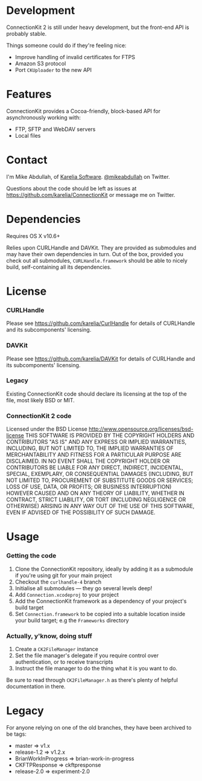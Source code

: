 Development
===========

ConnectionKit 2 is still under heavy development, but the front-end API is probably stable.

Things someone could do if they're feeling nice:

* Improve handling of invalid certificates for FTPS
* Amazon S3 protocol
* Port `CKUploader` to the new API

Features
========

ConnectionKit provides a Cocoa-friendly, block-based API for asynchronously working with:

* FTP, SFTP and WebDAV servers
* Local files

Contact
=======

I'm Mike Abdullah, of [Karelia Software](http://karelia.com). [@mikeabdullah](http://twitter.com/mikeabdullah) on Twitter.

Questions about the code should be left as issues at https://github.com/karelia/ConnectionKit or message me on Twitter.

Dependencies
============

Requires OS X v10.6+

Relies upon CURLHandle and DAVKit. They are provided as submodules and may have their own dependencies in turn. Out of the box, provided you check out all submodules, `CURLHandle.framework` should be able to nicely build, self-containing all its dependencies.

License
=======

### CURLHandle

Please see https://github.com/karelia/CurlHandle for details of CURLHandle and its subcomponents' licensing.

### DAVKit

Please see https://github.com/karelia/DAVKit for details of CURLHandle and its subcomponents' licensing.

### Legacy

Existing ConnectionKit code should declare its licensing at the top of the file, most likely BSD or MIT.

### ConnectionKit 2 code

Licensed under the BSD License <http://www.opensource.org/licenses/bsd-license>
THIS SOFTWARE IS PROVIDED BY THE COPYRIGHT HOLDERS AND CONTRIBUTORS "AS IS" AND ANY
EXPRESS OR IMPLIED WARRANTIES, INCLUDING, BUT NOT LIMITED TO, THE IMPLIED WARRANTIES
OF MERCHANTABILITY AND FITNESS FOR A PARTICULAR PURPOSE ARE DISCLAIMED. IN NO EVENT
SHALL THE COPYRIGHT HOLDER OR CONTRIBUTORS BE LIABLE FOR ANY DIRECT, INDIRECT,
INCIDENTAL, SPECIAL, EXEMPLARY, OR CONSEQUENTIAL DAMAGES (INCLUDING, BUT NOT LIMITED
TO, PROCUREMENT OF SUBSTITUTE GOODS OR SERVICES; LOSS OF USE, DATA, OR PROFITS; OR
BUSINESS INTERRUPTION) HOWEVER CAUSED AND ON ANY THEORY OF LIABILITY, WHETHER IN CONTRACT,
STRICT LIABILITY, OR TORT (INCLUDING NEGLIGENCE OR OTHERWISE) ARISING IN ANY WAY OUT OF
THE USE OF THIS SOFTWARE, EVEN IF ADVISED OF THE POSSIBILITY OF SUCH DAMAGE.

Usage
=====

### Getting the code

1. Clone the ConnectionKit repository, ideally by adding it as a submodule if you're using git for your main project
2. Checkout the `curlhandle-4` branch
3. Initialise all submodules — they go several levels deep!
4. Add `Connection.xcodeproj` to your project
5. Add the ConnectionKit framework as a dependency of your project's build target
6. Set `Connection.framework` to be copied into a suitable location inside your build target; e.g the `Frameworks` directory

### Actually, y'know, doing stuff

1. Create a `CK2FileManager` instance
2. Set the file manager's delegate if you require control over authentication, or to receive transcripts
3. Instruct the file manager to do the thing what it is you want to do.

Be sure to read through `CK2FileManager.h` as there's plenty of helpful documentation in there.

Legacy
======

For anyone relying on one of the old branches, they have been archived to be tags:

* master => v1.x
* release-1.2 => v1.2.x
* BrianWorkInProgress => brian-work-in-progress
* CKFTPResponse => ckftpresponse
* release-2.0 => experiment-2.0
